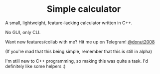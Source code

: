 <h1 style="text-align:center";>Simple calculator</h1>


A small, lightweight, feature-lacking calculator written in C++.

No GUI, only CLI.


Want new features/collab with me? 
Hit me up on Telegram! [@donut2008](t.me/donut2008)

(If you're mad that this being simple, remember that this is still in alpha)

I'm still new to C++ programming, so making this was quite a task. I'd definitely like some helpers :)
